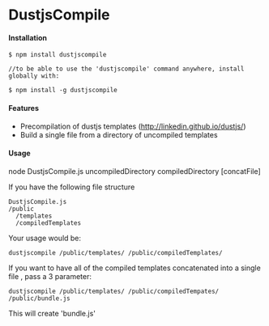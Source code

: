 DustjsCompile
=============

#### Installation

```
$ npm install dustjscompile

//to be able to use the 'dustjscompile' command anywhere, install globally with:

$ npm install -g dustjscompile
```

#### Features

+ Precompilation of dustjs templates (http://linkedin.github.io/dustjs/)
+ Build a single file from a directory of uncompiled templates



#### Usage 

node DustjsCompile.js uncompiledDirectory compiledDirectory [concatFile]

If you have the following file structure
```
DustjsCompile.js
/public
  /templates
  /compiledTemplates
```

Your usage would be:
```
dustjscompile /public/templates/ /public/compiledTemplates/
```

If you want to have all of the compiled templates concatenated into a single file , pass a 3 parameter:
```
dustjscompile /public/templates/ /public/compiledTempates/ /public/bundle.js
```
This will create 'bundle.js'
